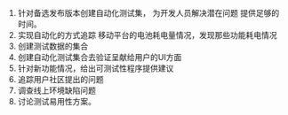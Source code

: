 1. 针对备选发布版本创建自动化测试集， 为开发人员解决潜在问题 提供足够的时间。
2. 实现自动化的方式追踪 移动平台的电池耗电量情况，发现那些功能耗电情况
3. 创建测试数据的集合
4. 创建自动化测试集合去验证呈献给用户的UI方面
5. 针对新功能情况，给出可测试性程序提供建议
6. 追踪用户社区提出的问题
7. 调查线上环境缺陷问题
8. 讨论测试易用性方案。
